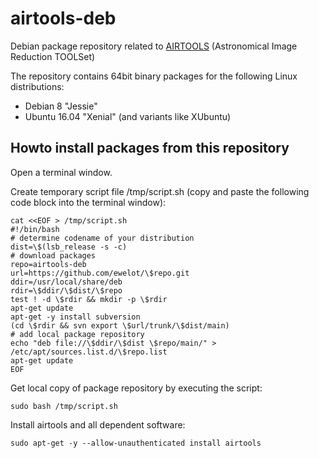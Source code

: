 # airtools-deb
Debian package repository related to [AIRTOOLS](https://github.com/ewelot/airtools)
(Astronomical Image Reduction TOOLSet)  

The repository contains 64bit binary packages for the following Linux distributions:  
  - Debian 8 "Jessie"  
  - Ubuntu 16.04 "Xenial" (and variants like XUbuntu)


## Howto install packages from this repository

Open a terminal window.

Create temporary script file /tmp/script.sh (copy and paste the following code
block into the terminal window):
```
cat <<EOF > /tmp/script.sh
#!/bin/bash
# determine codename of your distribution
dist=\$(lsb_release -s -c)
# download packages
repo=airtools-deb
url=https://github.com/ewelot/\$repo.git
ddir=/usr/local/share/deb
rdir=\$ddir/\$dist/\$repo
test ! -d \$rdir && mkdir -p \$rdir
apt-get update
apt-get -y install subversion
(cd \$rdir && svn export \$url/trunk/\$dist/main)
# add local package repository
echo "deb file://\$ddir/\$dist \$repo/main/" > /etc/apt/sources.list.d/\$repo.list
apt-get update  
EOF
```

Get local copy of package repository by executing the script:
```
sudo bash /tmp/script.sh
```

Install airtools and all dependent software:
```
sudo apt-get -y --allow-unauthenticated install airtools
```

